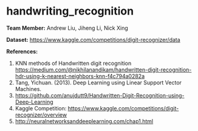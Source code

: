 # handwriting_recognition

**Team Member:** Andrew Liu, Jiheng Li, Nick Xing

**Dataset:** https://www.kaggle.com/competitions/digit-recognizer/data

**References:**

1. KNN methods of Handwritten digit recognition https://medium.com/@nikhilanandikam/handwritten-digit-recognition-hdr-using-k-nearest-neighbors-knn-f4c794a0282a
2. Tang, Yichuan. (2013). Deep Learning using Linear Support Vector Machines.
3. https://github.com/anujdutt9/Handwritten-Digit-Recognition-using-Deep-Learning
4. Kaggle Competition: https://www.kaggle.com/competitions/digit-recognizer/overview
5. http://neuralnetworksanddeeplearning.com/chap1.html
